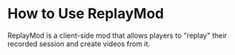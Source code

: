 # How to Use ReplayMod

ReplayMod is a client-side mod that allows players to "replay" their recorded session and create videos from it.